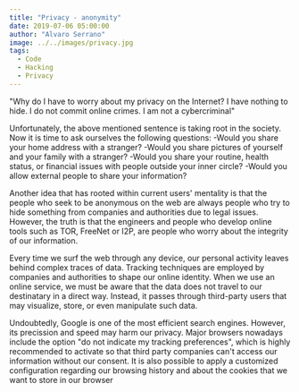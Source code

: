 ```yaml
---
title: "Privacy - anonymity"
date: 2019-07-06 05:00:00
author: "Alvaro Serrano"
image: ../../images/privacy.jpg
tags:
  - Code
  - Hacking
  - Privacy
---
```


"Why do I have to worry about my privacy on the Internet? I have nothing to hide. I do not commit online crimes. I am not a cybercriminal"

Unfortunately, the above mentioned sentence is taking root in the society. Now it is time to ask ourselves the following questions:
-Would you share your home address with a stranger?
-Would you share pictures of yourself and your family with a stranger?
-Would you share your routine, health status, or financial issues with people outside your inner circle?
-Would you allow external people to share your information?

Another idea that has rooted within current users' mentality is that the people who seek to be anonymous on the web are always people who try to hide something from companies and authorities due to legal issues. However, the truth is that the engineers and people who develop online tools such as TOR, FreeNet or I2P, are people who worry about the integrity of our information.

Every time we surf the web through any device, our personal activity leaves behind complex traces of data. Tracking techniques are employed by companies and authorities to shape our online identity. When we use an online service, we must be aware that the data does not travel to our destinatary in a direct way. Instead, it passes through third-party users that may visualize, store, or even manipulate such data.

Undoubtedly, Google is one of the most efficient search engines. However, its precission and speed may harm our privacy. Major browsers nowadays include the option "do not indicate my tracking preferences", which is highly recommended to activate so that third party companies can't access our information without our consent. It is also possible to apply a customized configuration regarding our browsing history and about the cookies that we want to store in our browser
